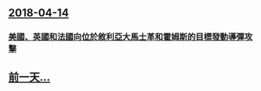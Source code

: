 ## [2018-04-14](/zh/news/2018/04/14/index.md)

### [美國、英國和法國向位於敘利亞大馬士革和霍姆斯的目標發動導彈攻擊 ](/zh/news/2018/04/14/美國-英國和法國向位於敘利亞大馬士革和霍姆斯的目標發動導彈攻擊.md)
## [前一天...](/zh/news/2018/04/12/index.md)

